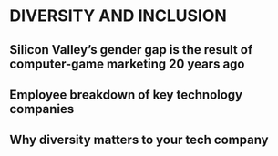 # DIVERSITY AND INCLUSION
  
## Silicon Valley’s gender gap is the result of computer-game marketing 20 years ago
## Employee breakdown of key technology companies
## Why diversity matters to your tech company 
